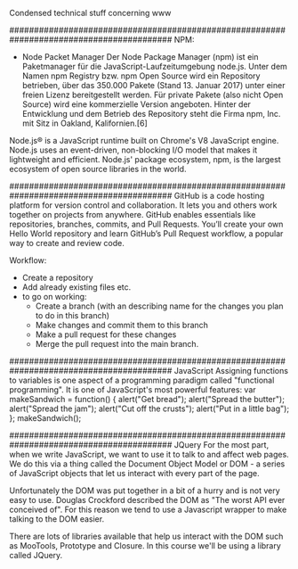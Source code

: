 Condensed technical stuff concerning www

#########################################################################################
NPM: 
- Node Packet Manager
  Der Node Package Manager (npm) ist ein Paketmanager für die JavaScript-Laufzeitumgebung node.js.
Unter dem Namen npm Registry bzw. npm Open Source wird ein Repository betrieben, über das 350.000 Pakete (Stand 13. Januar 2017) unter einer freien Lizenz bereitgestellt werden. Für private Pakete (also nicht Open Source) wird eine kommerzielle Version angeboten. Hinter der Entwicklung und dem Betrieb des Repository steht die Firma npm, Inc. mit Sitz in Oakland, Kalifornien.[6]

Node.js® is a JavaScript runtime built on Chrome's V8 JavaScript engine. Node.js uses an event-driven, non-blocking I/O model that makes it lightweight and efficient. Node.js' package ecosystem, npm, is the largest ecosystem of open source libraries in the world.

#########################################################################################
GitHub is a code hosting platform for version control and collaboration. It lets you and others work together on projects from anywhere. GitHub enables essentials like repositories, branches, commits, and Pull Requests. You’ll create your own Hello World repository and learn GitHub’s Pull Request workflow, a popular way to create and review code.

Workflow:
- Create a repository
- Add already existing files etc.
- to go on working: 
  - Create a branch (with an describing name for the changes you plan to do in this branch) 
  - Make changes and commit them to this branch
  - Make a pull request for these changes
  - Merge the pull request into the main branch.

#########################################################################################
JavaScript
Assigning functions to variables is one aspect of a programming paradigm called "functional programming". It is one of JavaScript's most powerful features:
var makeSandwich = function() {
  alert("Get bread");
  alert("Spread the butter");
  alert("Spread the jam");
  alert("Cut off the crusts");
  alert("Put in a little bag");
};
makeSandwich();

#########################################################################################
JQuery
For the most part, when we write JavaScript, we want to use it to talk to and affect web pages. We do this via a thing called the Document Object Model or DOM - a series of JavaScript objects that let us interact with every part of the page.

Unfortunately the DOM was put together in a bit of a hurry and is not very easy to use. Douglas Crockford described the DOM as "The worst API ever conceived of". For this reason we tend to use a Javascript wrapper to make talking to the DOM easier.

There are lots of libraries available that help us interact with the DOM such as MooTools, Prototype and Closure. In this course we'll be using a library called JQuery.

